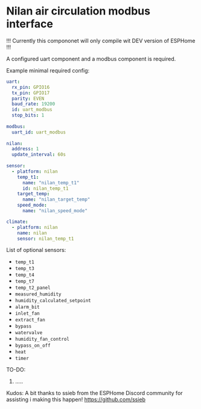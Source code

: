 # Nilan air circulation modbus interface

!!! Currently this compononet will only compile wit DEV version of ESPHome !!!

A configured uart component and a modbus component is required.

Example minimal required config:
```yaml
uart:
  rx_pin: GPIO16
  tx_pin: GPIO17
  parity: EVEN
  baud_rate: 19200
  id: uart_modbus
  stop_bits: 1
  
modbus:
  uart_id: uart_modbus
 
nilan:
  address: 1
  update_interval: 60s
 
sensor:
  - platform: nilan
    temp_t1:
      name: "nilan_temp_t1"
      id: nilan_temp_t1
    target_temp:
      name: "nilan_target_temp"
    speed_mode:
      name: "nilan_speed_mode"

climate:
  - platform: nilan
    name: nilan
    sensor: nilan_temp_t1
```

List of optional sensors:
- `temp_t1`
- `temp_t3`
- `temp_t4`
- `temp_t7`
- `temp_t2_panel`
- `measured_humidity`
- `humidity_calculated_setpoint`
- `alarm_bit`
- `inlet_fan`
- `extract_fan`
- `bypass`
- `watervalve`
- `humidity_fan_control`
- `bypass_on_off`      
- `heat`
- `timer`


TO-DO:
1. .....

Kudos:
A bit thanks to ssieb from the ESPHome Discord community for assisting i making this happen! https://github.com/ssieb
